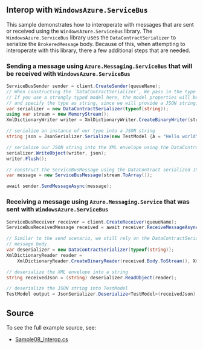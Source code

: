 ## Interop with `WindowsAzure.ServiceBus`

This sample demonstrates how to interoperate with messages that are sent or received using the `WindowsAzure.ServiceBus` library. The `WindowsAzure.ServiceBus` library uses the `DataContractSerializer` to serialize the `BrokeredMessage` body. Because of this, when attempting to interoperate with this library, there a few additional steps that are needed.

### Sending a message using `Azure.Messaging.ServiceBus` that will be received with `WindowsAzure.ServiceBus`

```C# Snippet:ServiceBusInteropSend
ServiceBusSender sender = client.CreateSender(queueName);
// When constructing the `DataContractSerializer`, We pass in the type for the model, which can be a strongly typed model or some pre-serialized data.
// If you use a strongly typed model here, the model properties will be serialized into XML. Since JSON is more commonly used, we will use it in our example, and
// and specify the type as string, since we will provide a JSON string.
var serializer = new DataContractSerializer(typeof(string));
using var stream = new MemoryStream();
XmlDictionaryWriter writer = XmlDictionaryWriter.CreateBinaryWriter(stream);

// serialize an instance of our type into a JSON string
string json = JsonSerializer.Serialize(new TestModel {A = "Hello world", B = 5, C = true});

// serialize our JSON string into the XML envelope using the DataContractSerializer
serializer.WriteObject(writer, json);
writer.Flush();

// construct the ServiceBusMessage using the DataContract serialized JSON
var message = new ServiceBusMessage(stream.ToArray());

await sender.SendMessageAsync(message);
```

### Receiving a message using `Azure.Messaging.Service` that was sent with `WindowsAzure.ServiceBus`

```C# Snippet:ServiceBusInteropReceive
ServiceBusReceiver receiver = client.CreateReceiver(queueName);
ServiceBusReceivedMessage received = await receiver.ReceiveMessageAsync();

// Similar to the send scenario, we still rely on the DataContractSerializer and we use string as our type because we are expecting a JSON
// message body.
var deserializer = new DataContractSerializer(typeof(string));
XmlDictionaryReader reader =
    XmlDictionaryReader.CreateBinaryReader(received.Body.ToStream(), XmlDictionaryReaderQuotas.Max);

// deserialize the XML envelope into a string
string receivedJson = (string) deserializer.ReadObject(reader);

// deserialize the JSON string into TestModel
TestModel output = JsonSerializer.Deserialize<TestModel>(receivedJson);
```

## Source

To see the full example source, see:

* [Sample08_Interop.cs](https://github.com/Azure/azure-sdk-for-net/blob/main/sdk/servicebus/Azure.Messaging.ServiceBus/tests/Samples/Sample08_Interop.cs)
